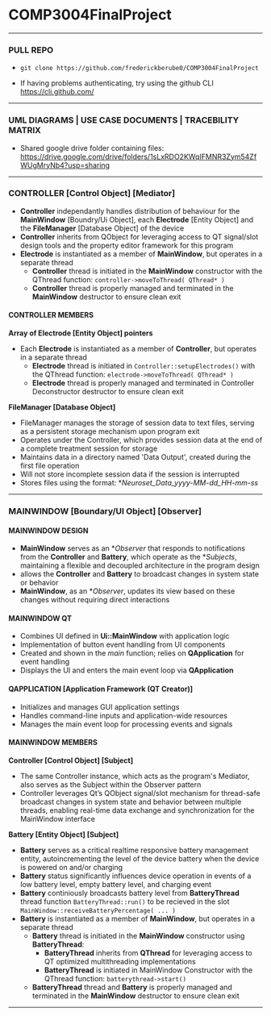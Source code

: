 # COMP3004FinalProject
___
### PULL REPO
- `git clone https://github.com/frederickberube0/COMP3004FinalProject`

- If having problems authenticating, try using the github CLI https://cli.github.com/
___
### UML DIAGRAMS | USE CASE DOCUMENTS | TRACEBILITY MATRIX 
* Shared google drive folder containing files: https://drive.google.com/drive/folders/1sLxRDO2KWqIFMNR3Zym54ZfWUgMryNb4?usp=sharing


___
### CONTROLLER [Control Object] [Mediator]
   - **Controller** independantly handles distribution of behaviour for the **MainWindow** [Boundry/Ui Object], each **Electrode** [Entity Object] and the **FileManager** [Database Object] of the device
   - **Controller** inherits from QObject for leveraging access to QT signal/slot design tools and the property editor framework for this program
   - **Electrode** is instantiated as a member of **MainWindow**, but operates in a separate thread
        - **Controller** thread is initiated in the **MainWindow** constructor with the QThread function:
          ```controller->moveToThread( QThread* ) ```
        - **Controller** thread is properly managed and terminated in the **MainWindow** destructor to ensure clean exit
    
#### CONTROLLER MEMBERS
**Array of Electrode [Entity Object] pointers**
   - Each **Electrode** is instantiated as a member of ****Controller****, but operates in a separate thread
        - **Electrode** thread is initiated in ```Controller::setupElectrodes()``` with the QThread function:
          ```electrode->moveToThread( QThread* ) ```
        - **Electrode** thread is properly managed and terminated in Controller Deconstructor destructor to ensure clean exit

**FileManager [Database Object]**
   - FileManager manages the storage of session data to text files, serving as a persistent storage mechanism upon program exit
   - Operates under the Controller, which provides session data at the end of a complete treatment session for storage
   - Maintains data in a directory named 'Data Output', created during the first file operation
   - Will not store incomplete session data if the session is interrupted
   - Stores files using the format: **Neuroset_Data_yyyy-MM-dd_HH-mm-ss*
___



### MAINWINDOW [Boundary/UI Object] [Observer]

   #### MAINWINDOW DESIGN
   - **MainWindow** serves as an **Observer* that responds to notifications from the **Controller** and **Battery**, which operate as the **Subjects*, maintaining a flexible and decoupled architecture in the program design
   - allows the **Controller** and **Battery** to broadcast changes in system state or behavior
   - **MainWindow**, as an **Observer*, updates its view based on these changes without requiring direct interactions
   #### MAINWINDOW QT
   - Combines UI defined in **Ui::MainWindow** with application logic
   - Implementation of button event handling from UI components
   - Created and shown in the _main_ function; relies on **QApplication** for event handling
   - Displays the UI and enters the main event loop via **QApplication**
   #### QAPPLICATION [Application Framework (QT Creator)]
   - Initializes and manages GUI application settings
   - Handles command-line inputs and application-wide resources
   - Manages the main event loop for processing events and signals

#### MAINWINDOW MEMBERS
**Controller [Control Object] [Subject]**
   - The same Controller instance, which acts as the program's Mediator, also serves as the Subject within the Observer pattern
   - Controller leverages Qt’s QObject signal/slot mechanism for thread-safe broadcast changes in system state and behavior between multiple threads, enabling real-time data exchange and synchronization for the MainWindow interface

**Battery [Entity Object] [Subject]**
   - **Battery** serves as a critical realtime responsive battery management entity, autoincrementing the level of the device battery when the device is powered on and/or charging 
   - **Battery** status significantly influences device operation in events of a low battery level, empty battery level, and charging event
   - **Battery** continiously broadcasts battery level from **BatteryThread** thread function ```BatteryThread::run()``` to be recieved in the slot ```MainWindow::receiveBatteryPercentage( ... )```
   - **Battery** is instantiated as a member of **MainWindow**, but operates in a separate thread
        - **Battery** thread is initiated in the **MainWindow** constructor using **BatteryThread**:
           - **BatteryThread** inherits from **QThread** for leveraging access to QT optimized multithreading implementations 
           - **BatteryThread** is initiated in MainWindow Constructor with the QThread function:
             ```batterythread->start() ```
        - **BatteryThread** thread and **Battery** is properly managed and terminated in the **MainWindow** destructor to ensure clean exit
___
